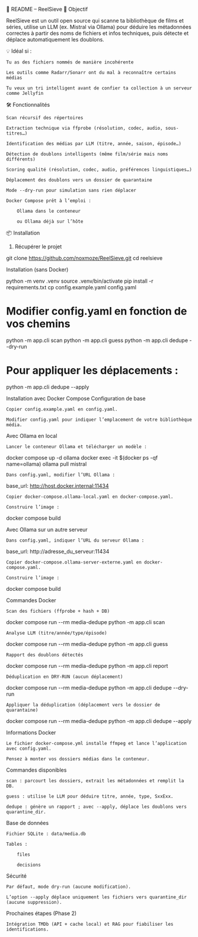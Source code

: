 📖 README – ReelSieve
🎯 Objectif

ReelSieve est un outil open source qui scanne ta bibliothèque de films et séries, utilise un LLM (ex. Mistral via Ollama) pour déduire les métadonnées correctes à partir des noms de fichiers et infos techniques, puis détecte et déplace automatiquement les doublons.

💡 Idéal si :

    Tu as des fichiers nommés de manière incohérente

    Les outils comme Radarr/Sonarr ont du mal à reconnaître certains médias

    Tu veux un tri intelligent avant de confier ta collection à un serveur comme Jellyfin

🛠 Fonctionnalités

    Scan récursif des répertoires

    Extraction technique via ffprobe (résolution, codec, audio, sous-titres…)

    Identification des médias par LLM (titre, année, saison, épisode…)

    Détection de doublons intelligents (même film/série mais noms différents)

    Scoring qualité (résolution, codec, audio, préférences linguistiques…)

    Déplacement des doublons vers un dossier de quarantaine

    Mode --dry-run pour simulation sans rien déplacer

    Docker Compose prêt à l’emploi :

        Ollama dans le conteneur

        ou Ollama déjà sur l’hôte

📦 Installation
1) Récupérer le projet

git clone https://github.com/noxmoze/ReelSieve.git
cd reelsieve

Installation (sans Docker)

python -m venv .venv
source .venv/bin/activate
pip install -r requirements.txt
cp config.example.yaml config.yaml
# Modifier config.yaml en fonction de vos chemins
python -m app.cli scan
python -m app.cli guess
python -m app.cli dedupe --dry-run
# Pour appliquer les déplacements :
python -m app.cli dedupe --apply

Installation avec Docker Compose
Configuration de base

    Copier config.example.yaml en config.yaml.

    Modifier config.yaml pour indiquer l’emplacement de votre bibliothèque média.

Avec Ollama en local

    Lancer le conteneur Ollama et télécharger un modèle :

docker compose up -d ollama
docker exec -it $(docker ps -qf name=ollama) ollama pull mistral

    Dans config.yaml, modifier l’URL Ollama :

base_url: http://host.docker.internal:11434

    Copier docker-compose.ollama-local.yaml en docker-compose.yaml.

    Construire l’image :

docker compose build

Avec Ollama sur un autre serveur

    Dans config.yaml, indiquer l’URL du serveur Ollama :

base_url: http://adresse_du_serveur:11434

    Copier docker-compose.ollama-server-externe.yaml en docker-compose.yaml.

    Construire l’image :

docker compose build

Commandes Docker

    Scan des fichiers (ffprobe + hash + DB)

docker compose run --rm media-dedupe python -m app.cli scan

    Analyse LLM (titre/année/type/épisode)

docker compose run --rm media-dedupe python -m app.cli guess

    Rapport des doublons détectés

docker compose run --rm media-dedupe python -m app.cli report

    Déduplication en DRY-RUN (aucun déplacement)

docker compose run --rm media-dedupe python -m app.cli dedupe --dry-run

    Appliquer la déduplication (déplacement vers le dossier de quarantaine)

docker compose run --rm media-dedupe python -m app.cli dedupe --apply

Informations Docker

    Le fichier docker-compose.yml installe ffmpeg et lance l’application avec config.yaml.

    Pensez à monter vos dossiers médias dans le conteneur.

Commandes disponibles

    scan : parcourt les dossiers, extrait les métadonnées et remplit la DB.

    guess : utilise le LLM pour déduire titre, année, type, SxxExx.

    dedupe : génère un rapport ; avec --apply, déplace les doublons vers quarantine_dir.

Base de données

    Fichier SQLite : data/media.db

    Tables :

        files

        decisions

Sécurité

    Par défaut, mode dry-run (aucune modification).

    L’option --apply déplace uniquement les fichiers vers quarantine_dir (aucune suppression).

Prochaines étapes (Phase 2)

    Intégration TMDb (API + cache local) et RAG pour fiabiliser les identifications.
